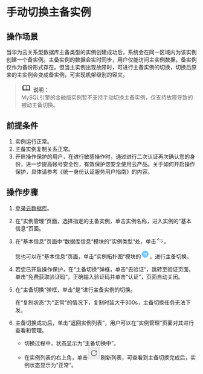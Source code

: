 # 手动切换主备实例<a name="rds_switch_ha"></a>

## 操作场景<a name="section65309468111824"></a>

当华为云关系型数据库主备类型的实例创建成功后，系统会在同一区域内为该实例创建一个备实例。主备实例的数据会实时同步，用户仅能访问主实例数据，备实例仅作为备份形式存在。但当主实例出现故障时，可进行主备实例的切换，切换后原来的主实例会变成备实例，可实现机架级别的容灾。

>![](public_sys-resources/icon-note.gif) **说明：**   
>MySQL引擎的金融版实例暂不支持手动切换主备实例，仅支持故障导致的被动主备切换。  

## 前提条件<a name="section45499509111836"></a>

1.  实例运行正常。
2.  主备实例复制关系正常。
3.  开启操作保护的用户，在进行敏感操作时，通过进行二次认证再次确认您的身份，进一步提高帐号安全性，有效保护您安全使用云产品。关于如何开启操作保护，具体请参考《统一身份认证服务用户指南》的内容。

## 操作步骤<a name="section44566875111846"></a>

1.  [登录云数据库](https://support.huaweicloud.com/qs-rds/rds_login.html)。
2.  在“实例管理“页面，选择指定的主备实例，单击实例名称，进入实例的“基本信息“页面。
3.  在“基本信息”页面中“数据库信息“模块的“实例类型“处，单击![](figures/1.png)。

    您也可以在“基本信息“页面，单击“实例拓扑图“模块的![](figures/2.png)。进行主备切换。

4.  若您已开启操作保护，在“主备切换“弹框，单击“去验证“，跳转至验证页面，单击“免费获取验证码“，正确输入验证码并单击“认证“，页面自动关闭。
5.  在“主备切换“弹框，单击“是“进行主备实例的切换。

    在“复制状态“为“正常“的情况下，复制时延大于300s，主备切换任务无法下发。

6.  主备切换成功后，单击“返回实例列表”，用户可以在“实例管理“页面对其进行查看和管理。
    -   切换过程中，状态显示为“主备切换中”。
    -   在实例列表的右上角，单击![](figures/refresh.png)刷新列表，可查看到主备切换完成后，实例状态显示为“正常“。


